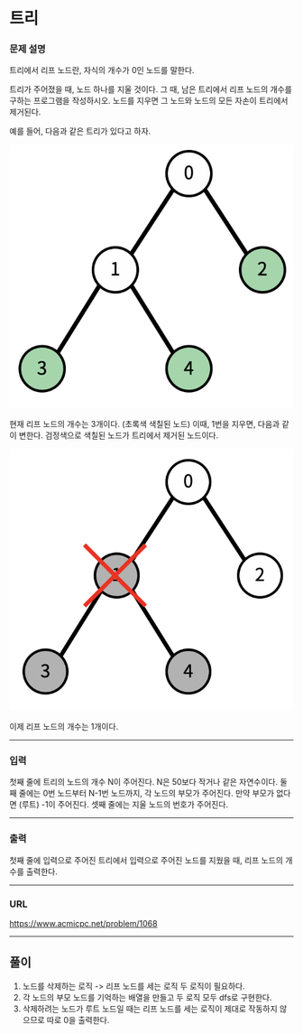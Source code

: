 # 트리

### 문제 설명

트리에서 리프 노드란, 자식의 개수가 0인 노드를 말한다.

트리가 주어졌을 때, 노드 하나를 지울 것이다. 그 때, 남은 트리에서 리프 노드의 개수를 구하는 프로그램을 작성하시오. 노드를 지우면 그 노드와 노드의 모든 자손이 트리에서 제거된다.

예를 들어, 다음과 같은 트리가 있다고 하자.

<img src="1.png">

현재 리프 노드의 개수는 3개이다. (초록색 색칠된 노드) 이때, 1번을 지우면, 다음과 같이 변한다. 검정색으로 색칠된 노드가 트리에서 제거된 노드이다.

<img src="2.png">

이제 리프 노드의 개수는 1개이다.

-----------
### 입력

첫째 줄에 트리의 노드의 개수 N이 주어진다. N은 50보다 작거나 같은 자연수이다. 둘째 줄에는 0번 노드부터 N-1번 노드까지, 각 노드의 부모가 주어진다. 만약 부모가 없다면 (루트) -1이 주어진다. 셋째 줄에는 지울 노드의 번호가 주어진다.

-----------
### 출력

첫째 줄에 입력으로 주어진 트리에서 입력으로 주어진 노드를 지웠을 때, 리프 노드의 개수를 출력한다.

-----------
### URL

https://www.acmicpc.net/problem/1068

-----------
## 풀이
1. 노드를 삭제하는 로직 -> 리프 노드를 세는 로직 두 로직이 필요하다.
2. 각 노드의 부모 노드를 기억하는 배열을 만들고 두 로직 모두 dfs로 구현한다.
3. 삭제하려는 노드가 루트 노드일 때는 리프 노드를 세는 로직이 제대로 작동하지 않으므로 따로 0을 출력한다.